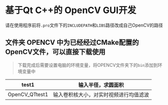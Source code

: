 # 基于Qt C++的 OpenCV GUI开发

请在使用程序前将`.pro`文件下的`INCLUDEPATH`和`LIBS`路径改成自己OpenCV的路径

## 文件夹 OPENCV 中为已经经过CMake配置的OpenCV文件，可以直接下载使用  
> 下载完成后需要设置电脑的环境变量，将OPENCV文件夹下的`bin`添加到环境变量中

 test1 | 输入半径，求圆面积  
 ----  | -----  
 OpenCV_QTtest1 | 输入卷积核大小，对实时视频进行均值滤波  